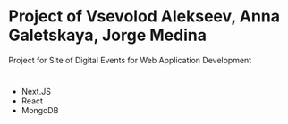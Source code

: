 # Project of Vsevolod Alekseev, Anna Galetskaya, Jorge Medina

Project for Site of Digital Events for Web Application Development

#
* Next.JS
* React
* MongoDB
